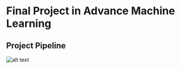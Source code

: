 # Final Project in Advance Machine Learning

## Project Pipeline
![alt text](https://snipboard.io/HaCWXl.jpg)

